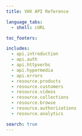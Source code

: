 ```yaml
---
title: VHX API Reference

language_tabs:
  - shell: cURL

toc_footers:

includes:
  - api.introduction
  - api.auth
  - api.httpverbs
  - api.hypermedia
  - api.errors
  - resource.products
  - resource.customers
  - resource.videos
  - resource.collections
  - resource.browse
  - resource.authorizations
  - resource.analytics

search: true
---
```

